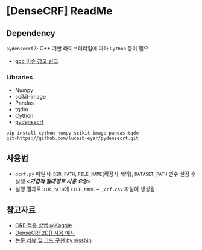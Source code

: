 # [DenseCRF] ReadMe
<!--Written by Joel J. Park on 2023JAN04-->

## Dependency
`pydensecrf`가 C++ 기반 라이브러리임에 따라 `Cython` 등이 필요
- [gcc 이슈 참고 링크](https://stackoverflow.com/questions/11912878/gcc-error-gcc-error-trying-to-exec-cc1-execvp-no-such-file-or-directory)

### Libraries
- Numpy
- scikit-image
- Pandas
- tqdm
- Cython
- [pydensecrf](https://github.com/lucasb-eyer/pydensecrf)

```shell
pip install cython numpy scikit-image pandas tqdm git+https://github.com/lucasb-eyer/pydensecrf.git
```

## 사용법
- `dcrf.py` 파일 내 `DIR_PATH`, `FILE_NAME`(확장자 제외), `DATASET_PATH` 변수 설정 후 실행 <***가급적 절대경로 사용 요망***>
- 실행 결과로 `DIR_PATH`에 `FILE_NAME` + `_crf.csv` 파일이 생성됨


## 참고자료
- [CRF 적용 방법 @Kaggle](https://www.kaggle.com/code/meaninglesslives/apply-crf-unet-resnet)
- [DenseCRF2D() 사용 예시](https://www.programcreek.com/python/example/106424/pydensecrf.densecrf.DenseCRF2D)
- [논문 리뷰 및 코드 구현 by wsshin](https://wsshin.tistory.com/8)